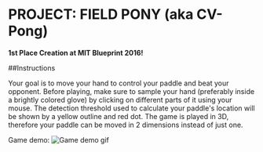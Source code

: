 # PROJECT: FIELD PONY (aka CV-Pong)

**1st Place Creation at MIT Blueprint 2016!**

##Instructions

Your goal is to move your hand to control your paddle and beat your opponent. Before playing, make sure to sample your hand (preferably inside a brightly colored glove) by clicking on different parts of it using your mouse. The detection threshold used to calculate your paddle's location will be shown by a yellow outline and red dot. The game is played in 3D, therefore your paddle can be moved in 2 dimensions instead of just one.

Game demo:
![Game demo gif](http://giant.gfycat.com/ConstantDigitalFowl.gif)

